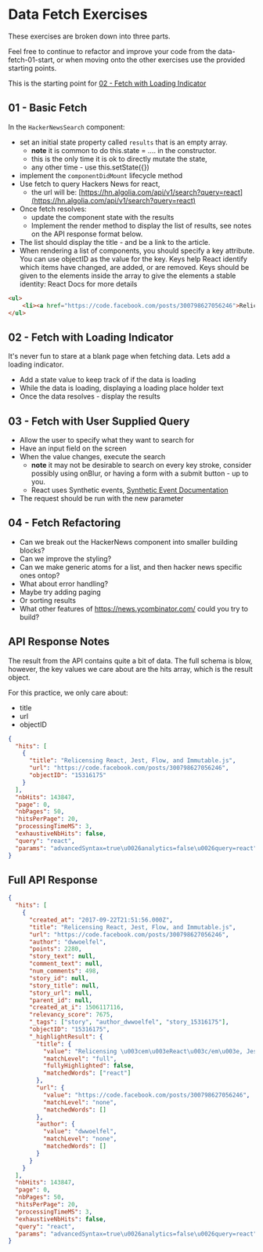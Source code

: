 # Data Fetch Exercises

These exercises are broken down into three parts.

Feel free to continue to refactor and improve your code from the data-fetch-01-start,
or when moving onto the other exercises use the provided starting points.

This is the starting point for [02 - Fetch with Loading Indicator](02---fetch-with-loading-indicator)

## 01 - Basic Fetch

In the `HackerNewsSearch` component:

- set an initial state property called `results` that is an empty array.
  - **note** it is common to do this.state = .... in the constructor.
  - this is the only time it is ok to directly mutate the state,
  - any other time - use this.setState({})
- implement the `componentDidMount` lifecycle method
- Use fetch to query Hackers News for react,
  - the url will be: [https://hn.algolia.com/api/v1/search?query=react](https://hn.algolia.com/api/v1/search?query=react)
- Once fetch resolves:
  - update the component state with the results
  - Implement the render method to display the list of results, see notes on the API response format below.
- The list should display the title - and be a link to the article.
- When rendering a list of components, you should specify a key attribute.
  You can use objectID as the value for the key. Keys help React identify which items have changed, are added, or are removed. Keys should be given to the elements inside the array to give the elements a stable identity: React Docs for more details

```html
<ul>
    <li><a href="https://code.facebook.com/posts/300798627056246">Relicensing React, Jest, Flow, and Immutable.js<a></li>
</ul>
```

## 02 - Fetch with Loading Indicator

It's never fun to stare at a blank page when fetching data. Lets add a loading indicator.

- Add a state value to keep track of if the data is loading
- While the data is loading, displaying a loading place holder text
- Once the data resolves - display the results

## 03 - Fetch with User Supplied Query

- Allow the user to specify what they want to search for
- Have an input field on the screen
- When the value changes, execute the search
  - **note** it may not be desirable to search on every key stroke, consider possibly using onBlur, or having a form with a submit button - up to you.
  - React uses Synthetic events, [Synthetic Event Documentation](https://reactjs.org/docs/events.html)
- The request should be run with the new parameter

## 04 - Fetch Refactoring

- Can we break out the HackerNews component into smaller building blocks?
- Can we improve the styling?
- Can we make generic atoms for a list, and then hacker news specific ones ontop?
- What about error handling?
- Maybe try adding paging
- Or sorting results
- What other features of https://news.ycombinator.com/ could you try to build?

## API Response Notes

The result from the API contains quite a bit of data. The full schema is blow, however, the key values we care about are the hits array, which is the result object.

For this practice, we only care about:

- title
- url
- objectID


```json
{
  "hits": [
    {
      "title": "Relicensing React, Jest, Flow, and Immutable.js",
      "url": "https://code.facebook.com/posts/300798627056246",
      "objectID": "15316175"
    }
  ],
  "nbHits": 143847,
  "page": 0,
  "nbPages": 50,
  "hitsPerPage": 20,
  "processingTimeMS": 3,
  "exhaustiveNbHits": false,
  "query": "react",
  "params": "advancedSyntax=true\u0026analytics=false\u0026query=react"
}
```

## Full API Response
```json 
{
  "hits": [
    {
      "created_at": "2017-09-22T21:51:56.000Z",
      "title": "Relicensing React, Jest, Flow, and Immutable.js",
      "url": "https://code.facebook.com/posts/300798627056246",
      "author": "dwwoelfel",
      "points": 2280,
      "story_text": null,
      "comment_text": null,
      "num_comments": 498,
      "story_id": null,
      "story_title": null,
      "story_url": null,
      "parent_id": null,
      "created_at_i": 1506117116,
      "relevancy_score": 7675,
      "_tags": ["story", "author_dwwoelfel", "story_15316175"],
      "objectID": "15316175",
      "_highlightResult": {
        "title": {
          "value": "Relicensing \u003cem\u003eReact\u003c/em\u003e, Jest, Flow, and Immutable.js",
          "matchLevel": "full",
          "fullyHighlighted": false,
          "matchedWords": ["react"]
        },
        "url": {
          "value": "https://code.facebook.com/posts/300798627056246",
          "matchLevel": "none",
          "matchedWords": []
        },
        "author": {
          "value": "dwwoelfel",
          "matchLevel": "none",
          "matchedWords": []
        }
      }
    }
  ],
  "nbHits": 143847,
  "page": 0,
  "nbPages": 50,
  "hitsPerPage": 20,
  "processingTimeMS": 3,
  "exhaustiveNbHits": false,
  "query": "react",
  "params": "advancedSyntax=true\u0026analytics=false\u0026query=react"
}
```